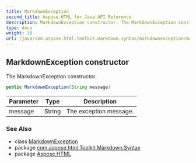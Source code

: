 ```yaml
---
title: MarkdownException
second_title: Aspose.HTML for Java API Reference
description: MarkdownException constructor. The MarkdownException constructor
type: docs
weight: 10
url: /java/com.aspose.html.toolkit.markdown.syntax/markdownexception/markdownexception/
---
```

## MarkdownException constructor

The MarkdownException constructor.

```java
public MarkdownException(String message)
```

| Parameter | Type | Description |
| --- | --- | --- |
| message | String | The exception message. |

### See Also

* class [MarkdownException](../)
* package [com.aspose.html.Toolkit.Markdown.Syntax](../../markdownexception/)
* package [Aspose.HTML](../../../)
